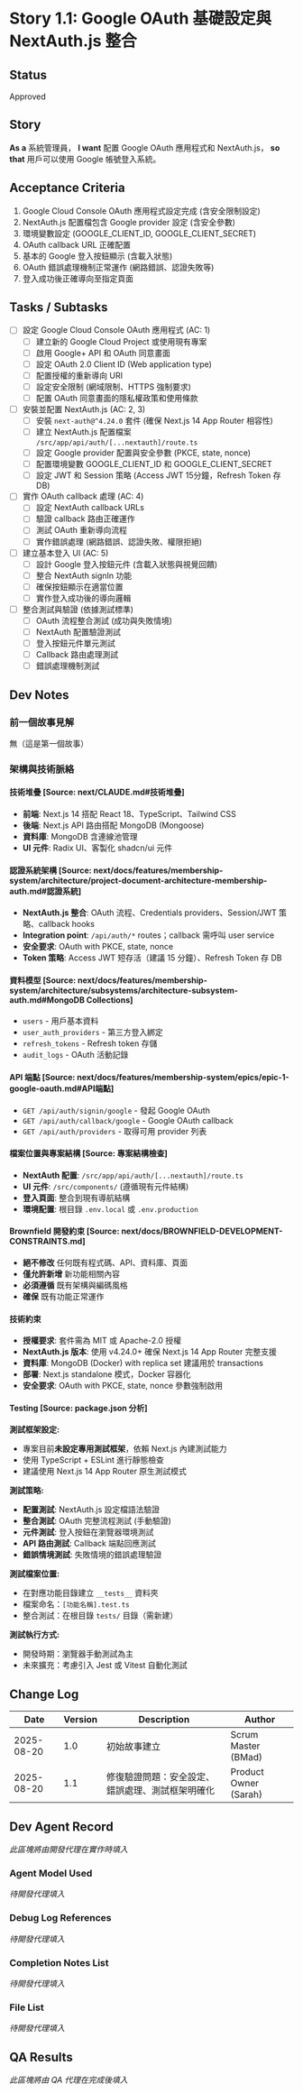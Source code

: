 # Story 1.1: Google OAuth 基礎設定與 NextAuth.js 整合

## Status

Approved

## Story

**As a** 系統管理員，
**I want** 配置 Google OAuth 應用程式和 NextAuth.js，
**so that** 用戶可以使用 Google 帳號登入系統。

## Acceptance Criteria

1. Google Cloud Console OAuth 應用程式設定完成 (含安全限制設定)
2. NextAuth.js 配置檔包含 Google provider 設定 (含安全參數)
3. 環境變數設定 (GOOGLE_CLIENT_ID, GOOGLE_CLIENT_SECRET)
4. OAuth callback URL 正確配置
5. 基本的 Google 登入按鈕顯示 (含載入狀態)
6. OAuth 錯誤處理機制正常運作 (網路錯誤、認證失敗等)
7. 登入成功後正確導向至指定頁面

## Tasks / Subtasks

- [ ] 設定 Google Cloud Console OAuth 應用程式 (AC: 1)
  - [ ] 建立新的 Google Cloud Project 或使用現有專案
  - [ ] 啟用 Google+ API 和 OAuth 同意畫面
  - [ ] 設定 OAuth 2.0 Client ID (Web application type)
  - [ ] 配置授權的重新導向 URI
  - [ ] 設定安全限制 (網域限制、HTTPS 強制要求)
  - [ ] 配置 OAuth 同意畫面的隱私權政策和使用條款
- [ ] 安裝並配置 NextAuth.js (AC: 2, 3)
  - [ ] 安裝 `next-auth@^4.24.0` 套件 (確保 Next.js 14 App Router 相容性)
  - [ ] 建立 NextAuth.js 配置檔案 `/src/app/api/auth/[...nextauth]/route.ts`
  - [ ] 設定 Google provider 配置與安全參數 (PKCE, state, nonce)
  - [ ] 配置環境變數 GOOGLE_CLIENT_ID 和 GOOGLE_CLIENT_SECRET
  - [ ] 設定 JWT 和 Session 策略 (Access JWT 15分鐘，Refresh Token 存 DB)
- [ ] 實作 OAuth callback 處理 (AC: 4)
  - [ ] 設定 NextAuth callback URLs
  - [ ] 驗證 callback 路由正確運作
  - [ ] 測試 OAuth 重新導向流程
  - [ ] 實作錯誤處理 (網路錯誤、認證失敗、權限拒絕)
- [ ] 建立基本登入 UI (AC: 5)
  - [ ] 設計 Google 登入按鈕元件 (含載入狀態與視覺回饋)
  - [ ] 整合 NextAuth signIn 功能
  - [ ] 確保按鈕顯示在適當位置
  - [ ] 實作登入成功後的導向邏輯
- [ ] 整合測試與驗證 (依據測試標準)
  - [ ] OAuth 流程整合測試 (成功與失敗情境)
  - [ ] NextAuth 配置驗證測試
  - [ ] 登入按鈕元件單元測試
  - [ ] Callback 路由處理測試
  - [ ] 錯誤處理機制測試

## Dev Notes

### 前一個故事見解

無（這是第一個故事）

### 架構與技術脈絡

#### 技術堆疊 [Source: next/CLAUDE.md#技術堆疊]

- **前端**: Next.js 14 搭配 React 18、TypeScript、Tailwind CSS
- **後端**: Next.js API 路由搭配 MongoDB (Mongoose)
- **資料庫**: MongoDB 含連線池管理
- **UI 元件**: Radix UI、客製化 shadcn/ui 元件

#### 認證系統架構 [Source: next/docs/features/membership-system/architecture/project-document-architecture-membership-auth.md#認證系統]

- **NextAuth.js 整合**: OAuth 流程、Credentials providers、Session/JWT 策略、callback hooks
- **Integration point**: `/api/auth/*` routes；callback 需呼叫 user service
- **安全要求**: OAuth with PKCE, state, nonce
- **Token 策略**: Access JWT 短存活（建議 15 分鐘）、Refresh Token 存 DB

#### 資料模型 [Source: next/docs/features/membership-system/architecture/subsystems/architecture-subsystem-auth.md#MongoDB Collections]

- `users` - 用戶基本資料
- `user_auth_providers` - 第三方登入綁定
- `refresh_tokens` - Refresh token 存儲
- `audit_logs` - OAuth 活動記錄

#### API 端點 [Source: next/docs/features/membership-system/epics/epic-1-google-oauth.md#API端點]

- `GET /api/auth/signin/google` - 發起 Google OAuth
- `GET /api/auth/callback/google` - Google OAuth callback
- `GET /api/auth/providers` - 取得可用 provider 列表

#### 檔案位置與專案結構 [Source: 專案結構檢查]

- **NextAuth 配置**: `/src/app/api/auth/[...nextauth]/route.ts`
- **UI 元件**: `/src/components/` (遵循現有元件結構)
- **登入頁面**: 整合到現有導航結構
- **環境配置**: 根目錄 `.env.local` 或 `.env.production`

#### Brownfield 開發約束 [Source: next/docs/BROWNFIELD-DEVELOPMENT-CONSTRAINTS.md]

- **絕不修改** 任何既有程式碼、API、資料庫、頁面
- **僅允許新增** 新功能相關內容
- **必須遵循** 既有架構與編碼風格
- **確保** 既有功能正常運作

#### 技術約束

- **授權要求**: 套件需為 MIT 或 Apache-2.0 授權
- **NextAuth.js 版本**: 使用 v4.24.0+ 確保 Next.js 14 App Router 完整支援
- **資料庫**: MongoDB (Docker) with replica set 建議用於 transactions
- **部署**: Next.js standalone 模式，Docker 容器化
- **安全要求**: OAuth with PKCE, state, nonce 參數強制啟用

#### Testing [Source: package.json 分析]

**測試框架設定:**
- 專案目前**未設定專用測試框架**，依賴 Next.js 內建測試能力
- 使用 TypeScript + ESLint 進行靜態檢查
- 建議使用 Next.js 14 App Router 原生測試模式

**測試策略:**
- **配置測試**: NextAuth.js 設定檔語法驗證
- **整合測試**: OAuth 完整流程測試 (手動驗證)
- **元件測試**: 登入按鈕在瀏覽器環境測試
- **API 路由測試**: Callback 端點回應測試
- **錯誤情境測試**: 失敗情境的錯誤處理驗證

**測試檔案位置:**
- 在對應功能目錄建立 `__tests__` 資料夾
- 檔案命名：`[功能名稱].test.ts` 
- 整合測試：在根目錄 `tests/` 目錄（需新建）

**測試執行方式:**
- 開發時期：瀏覽器手動測試為主
- 未來擴充：考慮引入 Jest 或 Vitest 自動化測試

## Change Log

| Date       | Version | Description                                       | Author              |
| ---------- | ------- | ------------------------------------------------- | ------------------- |
| 2025-08-20 | 1.0     | 初始故事建立                                      | Scrum Master (BMad) |
| 2025-08-20 | 1.1     | 修復驗證問題：安全設定、錯誤處理、測試框架明確化 | Product Owner (Sarah) |

## Dev Agent Record

_此區塊將由開發代理在實作時填入_

### Agent Model Used

_待開發代理填入_

### Debug Log References

_待開發代理填入_

### Completion Notes List

_待開發代理填入_

### File List

_待開發代理填入_

## QA Results

_此區塊將由 QA 代理在完成後填入_
